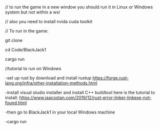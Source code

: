 // to run the game in a new window you should run it in Linux or Windows system but not within a wsl

// also you need to install nvida cuda toolkit

// To run in the game:

git clone

cd Code/BlackJack1

cargo run


//tutorial to run on Windows

-set up rust by download and install rustup https://forge.rust-lang.org/infra/other-installation-methods.html

-install visual studio installer and install C++ buildtool here is the tutorial to install: https://www.jaacostan.com/2019/12/rust-error-linker-linkexe-not-found.html

-then go to BlackJack1 in your local Windows machine

-cargo run